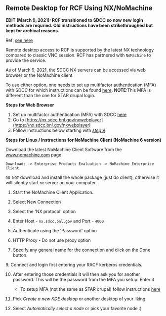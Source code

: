 Remote Desktop for RCF Using NX/NoMachine
------------------------------------------------

__EDIT (March 9, 2021): RCF transitioned to SDCC so now new login methods are requried. Old instructions have been strikethroughed but kept for archival reasons.__

Ref: [see here](https://www.sdcc.bnl.gov/information/services/how-use-nx-sdcc)

Remote desktop access to RCF is supported by the latest NX technology compared to classic VNC session. RCF has partnered with `NoMachine` to provide the service.

As of March 9, 2021, the SDCC NX servers can be accessed via web browser or the NoMachine client.

To use either option, one needs to set up multifactor authentication (MFA) with SDCC for which instructions can be found [here](https://www.sdcc.bnl.gov/information/unified-multi-factor-authentication). __NOTE__:This MFA is different than the one for STAR drupal login.

**Steps for Web Browser**

1. Set up multifactor authentication (MFA) with SDCC [here](https://www.sdcc.bnl.gov/information/unified-multi-factor-authentication)
2. Go to [https://nx.sdcc.bnl.gov/nxwebplayer](https://nx.sdcc.bnl.gov/nxwebplayer)  
3. Follow instructions below starting with *[step 9](#NxLoginStep)*  

**Steps for Linux / Instructions for NoMachine Client (NoMachine 6 version)**

Download the latest NoMachine Client Software from the www.nomachine.com page
```
Downloads -> Enterprise Products Evaluation -> NoMachine Enterprise Client
```
`DO NOT` download and install the whole package (just do client), otherwise it will silently start `nx` server on your computer.

1. Start the NoMachine Client Application.

2. Select New Connection

3. Select the 'NX protocol' option

4. Enter Host - `nx.sdcc.bnl.gov` and Port - `4000`

5. Authenticate using the 'Password' option

6. HTTP Proxy - Do not use proxy option

7. Specify any general name for the connection and click on the Done button.
 
<a name="NxLoginStep"></a>9. Connect and login first entering your RACF kerberos credentials.

10. After entering those credentials it will then ask you for another password. This will be the password from the MFA you setup. Enter it
    - To setup MFA (not the same as STAR drupal) follow instructions [here](https://www.sdcc.bnl.gov/information/unified-multi-factor-authentication)

11. Pick *Create a new KDE desktop* or another desktop of your liking

12. Select *Automatically select a node* or pick your favorite node :)

